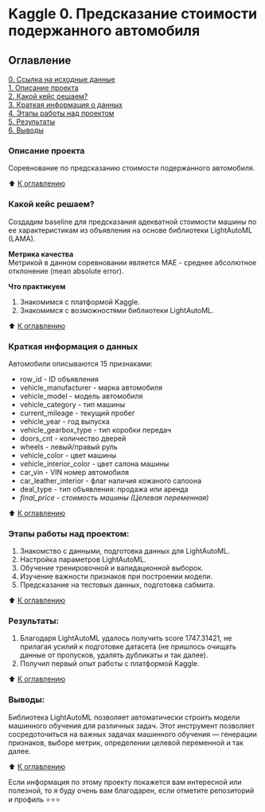 # Kaggle 0. Предсказание стоимости подержанного автомобиля

## Оглавление  
[0. Ссылка на исходные данные](https://www.kaggle.com/competitions/sf-dst-predict-car-price/overview)   
[1. Описание проекта](https://github.com/alpisarev/sf_data_science/tree/main/kaggle_0/#Описание-проекта)  
[2. Какой кейс решаем?](https://github.com/alpisarev/sf_data_science/tree/main/kaggle_0/#Какой-кейс-решаем)  
[3. Краткая информация о данных](https://github.com/alpisarev/sf_data_science/tree/main/kaggle_0/#Краткая-информация-о-данных)  
[4. Этапы работы над проектом](https://github.com/alpisarev/sf_data_science/tree/main/kaggle_0/#Этапы-работы-над-проектом)  
[5. Результаты](https://github.com/alpisarev/sf_data_science/tree/main/kaggle_0/#Результаты)    
[6. Выводы](https://github.com/alpisarev/sf_data_science/tree/main/kaggle_0/#Выводы) 

### Описание проекта    
Соревнование по предсказанию стоимости подержанного автомобиля.

:arrow_up: [К оглавлению](https://github.com/alpisarev/sf_data_science/tree/main/kaggle_0/#Оглавление)


### Какой кейс решаем?    
Создадим baseline для предсказания адекватной стоимости машины по ее характеристикам из объявления на основе библиотеки LightAutoML (LAMA).

**Метрика качества**     
Метрикой в данном соревновании является MAE - среднее абсолютное отклонение (mean absolute error).

**Что практикуем**     
1. Знакомимся с платформой Kaggle. 
2. Знакомимся с возможностями библиотеки LightAutoML.

:arrow_up: [К оглавлению](https://github.com/alpisarev/sf_data_science/tree/main/kaggle_0/#Оглавление)


### Краткая информация о данных
Автомобили описываются 15 признаками:
* row_id - ID объявления
* vehicle_manufacturer - марка автомобиля
* vehicle_model - модель автомобиля
* vehicle_category - тип машины
* current_mileage - текущий пробег
* vehicle_year - год выпуска
* vehicle_gearbox_type - тип коробки передач
* doors_cnt - количество дверей
* wheels - левый/правый руль
* vehicle_color - цвет машины
* vehicle_interior_color - цвет салона машины
* car_vin - VIN номер автомобиля
* car_leather_interior - флаг наличия кожаного салоона
* deal_type - тип объявления: продажа или аренда
* *final_price - стоимость машины (Целевая переменная)*
  
:arrow_up: [К оглавлению](https://github.com/alpisarev/sf_data_science/tree/main/kaggle_0/#Оглавление)


### Этапы работы над проектом:  
1. Знакомство с данными, подготовка данных для LightAutoML.
2. Настройка параметров LightAutoML.
3. Обучение тренировочной и валидационной выборок.
4. Изучение важности признаков при построении модели.
5. Предсказание на тестовых данных, подготовка сабмита. 

:arrow_up: [К оглавлению](https://github.com/alpisarev/sf_data_science/tree/main/kaggle_0/#Оглавление)


### Результаты:  
1. Благодаря LightAutoML удалось получить score 1747.31421, не прилагая усилий к подготовке датасета (не пришлось очищать данные от пропусков, удалять дубликаты и так далее).
2. Получил первый опыт работы с платформой Kaggle.

:arrow_up: [К оглавлению](https://github.com/alpisarev/sf_data_science/tree/main/kaggle_0/#Оглавление)


### Выводы:  
Библиотека LightAutoML позволяет автоматически строить модели машинного обучения для различных задач. Этот инструмент позволяет сосредоточиться на важных задачах машинного обучения — генерации признаков, выборе метрик, определении целевой переменной и так далее.

:arrow_up: [К оглавлению](https://github.com/alpisarev/sf_data_science/tree/main/kaggle_0/#Оглавление)


Если информация по этому проекту покажется вам интересной или полезной, то я буду очень вам благодарен, если отметите репозиторий и профиль ⭐️⭐️⭐️